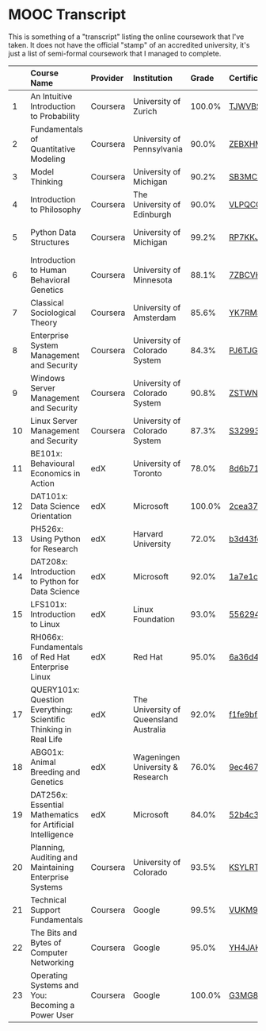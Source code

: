 # MOOC Transcript

This is something of a "transcript" listing the online coursework that I've taken. It does not have the official "stamp" of an accredited university, it's just a list of semi-formal coursework that I managed to complete.

||Course Name|Provider|Institution|Grade|Certificate ID|Date Completed|
|:--|:----------------|:-------|:----------|:----|:-------------|:-------------|
|1|An Intuitive Introduction to Probability|Coursera|University of Zurich|100.0%|[TJWVBSVJX2YQ](http://coursera.org/verify/TJWVBSVJX2YQ)|27 May, 2017|
|2|Fundamentals of Quantitative Modeling|Coursera|University of Pennsylvania|90.0%|[ZEBXHMRCS5FV](https://www.coursera.org/account/accomplishments/certificate/ZEBXHMRCS5FV)|21 June, 2017|
|3|Model Thinking|Coursera|University of Michigan|90.2%|[SB3MCV9SGVUC](https://www.coursera.org/account/accomplishments/certificate/SB3MCV9SGVUC)|20 June, 2017|
|4|Introduction to Philosophy|Coursera|The University of Edinburgh|90.0%|[VLPQCQ64QFH7](https://www.coursera.org/account/accomplishments/certificate/VLPQCQ64QFH7)|25 September, 2017|
|5|Python Data Structures|Coursera|University of Michigan|99.2%|[RP7KKJLZXGDN](https://www.coursera.org/account/accomplishments/certificate/RP7KKJLZXGDN)|23 October, 2017|
|6|Introduction to Human Behavioral Genetics|Coursera|University of Minnesota|88.1%|[7ZBCVHQASUKJ](https://www.coursera.org/account/accomplishments/certificate/7ZBCVHQASUKJ)|23 May, 2017|
|7|Classical Sociological Theory|Coursera|University of Amsterdam|85.6%|[YK7RMS7Q4ADY](https://www.coursera.org/account/accomplishments/certificate/YK7RMS7Q4ADY)|20 September, 2017|
|8|Enterprise System Management and Security|Coursera|University of Colorado System|84.3%|[PJ6TJG384MSX](https://www.coursera.org/account/accomplishments/certificate/PJ6TJG384MSX)|1 June, 2018|
|9|Windows Server Management and Security|Coursera|University of Colorado System|90.8%|[ZSTWNDL9SNPM](https://www.coursera.org/account/accomplishments/certificate/ZSTWNDL9SNPM)|7 June, 2018|
|10|Linux Server Management and Security|Coursera|University of Colorado System|87.3%|[S32993SK6L9D](https://www.coursera.org/account/accomplishments/certificate/S32993SK6L9D)|18 June, 2018|
|11|BE101x: Behavioural Economics in Action|edX|University of Toronto|78.0%|[8d6b712658c442a189d97879a474bbf2](https://courses.edx.org/certificates/8d6b712658c442a189d97879a474bbf2)|26 November, 2016|
|12|DAT101x: Data Science Orientation|edX|Microsoft|100.0%|[2cea37d745e2472aa07599c1aac5a283](https://courses.edx.org/certificates/2cea37d745e2472aa07599c1aac5a283)|10 December, 2016|
|13|PH526x: Using Python for Research|edX|Harvard University|72.0%|[b3d43fcbc6064e6c9435bef4c220d224](https://courses.edx.org/certificates/b3d43fcbc6064e6c9435bef4c220d224)|31 December, 2016|
|14|DAT208x: Introduction to Python for Data Science|edX|Microsoft|92.0%|[1a7e1cd879b74f6890fbd9f9275005f3](https://courses.edx.org/certificates/1a7e1cd879b74f6890fbd9f9275005f3)|17 May, 2017|
|15|LFS101x: Introduction to Linux|edX|Linux Foundation|93.0%|[5562941acaa241748151c5fbb363055f](https://courses.edx.org/certificates/5562941acaa241748151c5fbb363055f)|17 May, 2017|
|16|RH066x: Fundamentals of Red Hat Enterprise Linux|edX|Red Hat|95.0%|[6a36d41081854fb293732f20e5e8bedc](https://courses.edx.org/certificates/6a36d41081854fb293732f20e5e8bedc)|25 June, 2018|
|17|QUERY101x: Question Everything: Scientific Thinking in Real Life|edX|The University of Queensland Australia|92.0%|[f1fe9bf5283b476d9f3ae87026b73873](https://courses.edx.org/certificates/f1fe9bf5283b476d9f3ae87026b73873)|19 October, 2017|
|18|ABG01x: Animal Breeding and Genetics|edX|Wageningen University & Research|76.0%|[9ec467e0083c4022b19c0cd49711218c](https://courses.edx.org/certificates/9ec467e0083c4022b19c0cd49711218c)|18 November, 2017|
|19|DAT256x: Essential Mathematics for Artificial Intelligence|edX|Microsoft|84.0%|[52b4c3021ab6494e890b7e11a85f8fa8](https://courses.edx.org/certificates/52b4c3021ab6494e890b7e11a85f8fa8)|17 June, 2018|
|20|Planning, Auditing and Maintaining Enterprise Systems|Coursera|University of Colorado|93.5%|[KSYLRT4SXDLW](https://www.coursera.org/account/accomplishments/certificate/KSYLRT4SXDLW)|6 July, 2018|
|21|Technical Support Fundamentals|Coursera|Google|99.5%|[VUKM9PFE2XVB](https://www.coursera.org/account/accomplishments/certificate/VUKM9PFE2XVB)|19 July, 2018|
|22|The Bits and Bytes of Computer Networking|Coursera|Google|95.0%|[YH4JAKG8P9BN](https://www.coursera.org/account/accomplishments/certificate/YH4JAKG8P9BN)|23, July 2018|
|23|Operating Systems and You: Becoming a Power User|Coursera|Google|100.0%|[G3MG8W34V3GN](https://www.coursera.org/account/accomplishments/certificate/G3MG8W34V3GN)|27, July 2018|
